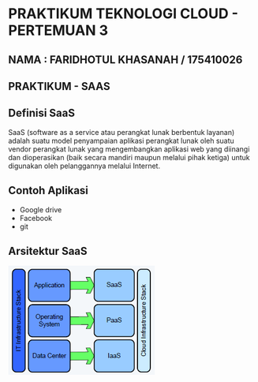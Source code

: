 # PRAKTIKUM TEKNOLOGI CLOUD - PERTEMUAN 3

## NAMA : FARIDHOTUL KHASANAH / 175410026
## PRAKTIKUM - SAAS

## Definisi SaaS
SaaS (software as a service atau perangkat lunak berbentuk layanan) adalah suatu model penyampaian aplikasi perangkat lunak oleh suatu vendor perangkat lunak yang mengembangkan aplikasi web yang diinangi dan dioperasikan (baik secara mandiri maupun melalui pihak ketiga) untuk digunakan oleh pelanggannya melalui Internet.

## Contoh Aplikasi
- Google drive
- Facebook
- git

## Arsitektur SaaS
![gambar 01](01.png)